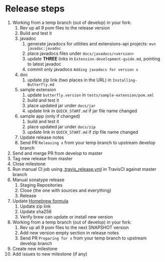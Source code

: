 # Release steps

1. Working from a temp branch (out of develop) in your fork:
   1. Rev up all 9 pom files to the release version
   1. Build and test it
   1. javadoc
      1. generate javadocs for utilities and extensions-api projects: `mvn javadoc:javadoc`
      1. place javadocs files under `docs/javadocs/<version>`
      1. update **THREE** links in `Extension-development-guide.md`, pointing to latest javadoc
      1. commit only javadocs `Adding javadocs for version x`
   1. doc
      1. update zip link (two places in the URL) in `Installing-Butterfly.md`
   1. sample extension
      1. update `butterfly.version` in `tests/sample-extension/pom.xml`
      1. build and test it
      1. place updated jar under `docs/jar`
      1. update link in `QUICK_START.md` if jar file name changed
   1. sample app (only if changed)
      1. build and test it
      1. place updated jar under `docs/zip`
      1. update link in `QUICK_START.md` if zip file name changed
   1. Update release notes
   1. Send PR `Releasing x` from your temp branch to upstream develop branch
1. Send and merge PR from develop to master
1. Tag new release from master
1. Close milestone
1. Run manual CI job using [.travis_release.yml](.travis_release.yml) in TravisCI against master branch
1. Manual sonatype release
   1. Staging Repositories
   1. Close (the one with sources and everything)
   1. Release
1. Update [Homebrew formula](https://github.com/paypal/homebrew-butterfly/blob/master/Formula/butterfly.rb)
   1. Update zip link
   1. Update sha256
   1. Verify brew can update or install new version
1. Working from a temp branch (out of develop) in your fork:
   1. Rev up all 9 pom files to the next SNAPSHOT version
   1. Add new version empty section in release notes
   1. Send PR `Preparing for x` from your temp branch to upstream develop branch
1. Create new milestone
1. Add issues to new milestone (if any)